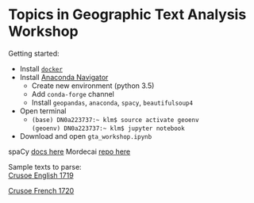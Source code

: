 # Topics in Geographic Text Analysis Workshop

Getting started:
- Install [`docker`](https://www.docker.com/)
- Install [Anaconda Navigator](https://www.anaconda.com/download/#macos)
  - Create new environment (python 3.5)
  - Add `conda-forge` channel
  - Install `geopandas`, `anaconda`, `spacy`, `beautifulsoup4`
- Open terminal
  - `(base) DN0a223737:~ klm$ source activate geoenv`  
    `(geoenv) DN0a223737:~ klm$ jupyter notebook`
- Download and open `gta_workshop.ipynb`


spaCy [docs here](https://spacy.io/)
Mordecai [repo here](https://github.com/openeventdata/mordecai)


Sample texts to parse:  
[Crusoe English 1719](https://archive.org/details/lifeandstranges04defogoog/page/n4)

[Crusoe French 1720](https://archive.org/details/bub_gb_vGDzhmHC19AC/page/n6)
